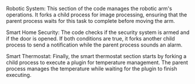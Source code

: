 
Robotic System: This section of the code manages the robotic arm's operations. It forks a child process for image processing, ensuring that the parent process waits for this task to complete before moving the arm.

Smart Home Security: The code checks if the security system is armed and if the door is opened. If both conditions are true, it forks another child process to send a notification while the parent process sounds an alarm.

Smart Thermostat: Finally, the smart thermostat section starts by forking a child process to execute a plugin for temperature management. The parent process manages the temperature while waiting for the plugin to finish executing.
